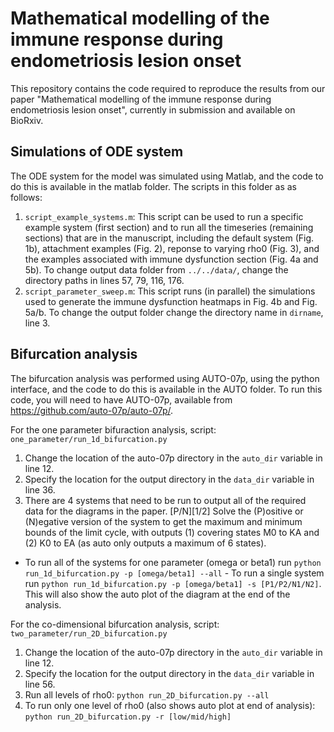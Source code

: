 # Mathematical modelling of the immune response during endometriosis lesion onset

This repository contains the code required to reproduce the results from our paper "Mathematical modelling of the immune response during endometriosis lesion onset", currently in submission and available on BioRxiv.

## Simulations of ODE system

The ODE system for the model was simulated using Matlab, and the code to do this is available in the matlab folder. The scripts in this folder as as follows:

1. `script_example_systems.m`: This script can be used to run a specific example system (first section) and to run all the timeseries (remaining sections) that are in the manuscript, including the default system (Fig. 1b), attachment examples (Fig. 2), reponse to varying rho0 (Fig. 3), and the examples associated with immune dysfunction section (Fig. 4a and 5b). To change output data folder from `../../data/`, change the directory paths in lines 57, 79, 116, 176.
2. `script_parameter_sweep.m`: This script runs (in parallel) the simulations used to generate the immune dysfunction heatmaps in Fig. 4b and Fig. 5a/b. To change the output folder change the directory name in `dirname`, line 3. 

## Bifurcation analysis

The bifurcation analysis was performed using AUTO-07p, using the python interface, and the code to do this is available in the AUTO folder. To run this code, you will need to have AUTO-07p, available from https://github.com/auto-07p/auto-07p/.

For the one parameter bifuraction analysis, script: `one_parameter/run_1d_bifurcation.py` 

1. Change the location of the auto-07p directory in the `auto_dir` variable in line 12. 
2. Specify the location for the output directory in the `data_dir` variable in line 36. 
3. There are 4 systems that need to be run to output all of the required data for the diagrams in the paper. \[P/N\]\[1/2\] Solve the (P)ositive or (N)egative version of the system to get the maximum and minimum bounds of the limit cycle, with outputs (1) covering states M0 to KA and (2) K0 to EA (as auto only outputs a maximum of 6 states). 

- To run all of the systems for one parameter (omega or beta1) run `python run_1d_bifurcation.py -p [omega/beta1] --all` - To run a single system run `python run_1d_bifurcation.py -p [omega/beta1] -s [P1/P2/N1/N2]`. This will also show the auto plot of the diagram at the end of the analysis.

For the co-dimensional bifurcation analysis, script: `two_parameter/run_2D_bifurcation.py` 

1. Change the location of the auto-07p directory in the `auto_dir` variable in line 12. 
2. Specify the location for the output directory in the `data_dir` variable in line 56. 
3. Run all levels of rho0: `python run_2D_bifurcation.py --all` 
4. To run only one level of rho0 (also shows auto plot at end of analysis): `python run_2D_bifurcation.py -r [low/mid/high]`